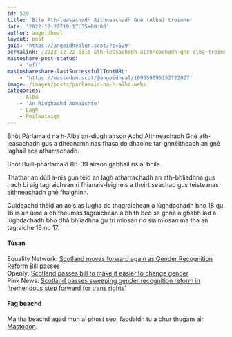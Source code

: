 ```yaml
---
id: 529
title: 'Bile Ath-leasachadh Aithneachadh Gnè (Alba) troimhe'
date: '2022-12-22T19:17:35+00:00'
author: angeidheal
layout: post
guid: 'https://angeidhealur.scot/?p=529'
permalink: /2022-12-22-bile-ath-leasachadh-aithneachadh-gne-alba-troimhe/
mastoshare-post-status:
    - 'off'
mastoshareshare-lastSuccessfullTootURL:
    - 'https://mastodon.scot/@angeidheal/109559095152722027'
image: /images/posts/parlamaid-na-h-alba.webp
categories:
    - Alba
    - 'An Rìoghachd Aonaichte'
    - Lagh
    - Poileataigs
---
```


Bhòt Pàrlamaid na h-Alba an-diugh airson Achd Aithneachadh Gnè ath-leasachadh gus a dhèanamh nas fhasa do dhaoine tar-ghnèitheach an gnè laghail aca atharrachadh.

Bhòt Buill-phàrlamaid 86-39 airson gabhail ris a’ bhile.  

Thathar an dùil a-nis gun tèid an lagh atharrachadh an ath-bhliadhna gus nach bi aig tagraichean ri fhianais-leigheis a thoirt seachad gus teisteanas aithneachadh gnè fhaighinn.

 Cuideachd thèid an aois as lugha do thagraichean a lùghdachadh bho 18 gu 16 is an ùine a dh’fheumas tagraichean a bhith beò sa ghnè a ghabh iad a lùghdachadh bho dhà bhliadhna gu trì mìosan no sia mìosan ma tha an tagraiche 16 no 17.

#### Tùsan

Equality Network: [Scotland moves forward again as Gender Recognition Reform Bill passes](https://www.equality-network.org/scotland-moves-forward-again-as-gender-recognition-reform-bill-passes/)  
Openly: [Scotland passes bill to make it easier to change gender](https://www.openlynews.com/i/?id=d28e9115-44a2-47eb-95c9-89ba34ab12eb)  
Pink News: [Scotland passes sweeping gender recognition reform in ‘tremendous step forward for trans rights’](https://www.thepinknews.com/2022/12/22/scotland-gender-recognition-reform-bill-passes/)

#### Fàg beachd

Ma tha beachd agad mun a’ phost seo, faodaidh tu a chur thugam air [Mastodon](https://mastodon.scot/@angeidheal/109558954922665388).

